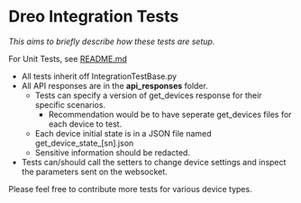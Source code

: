 # Dreo Integration Tests

*This aims to briefly describe how these tests are setup.*

For Unit Tests, see [README.md](../README.md)

- All tests inherit off IntegrationTestBase.py
- All API responses are in the **api_responses** folder.
    - Tests can specify a version of get_devices response for their specific scenarios. 
        - Recommendation would be to have seperate get_devices files for each device to test.
    - Each device initial state is in a JSON file named get_device_state_[sn].json
    - Sensitive information should be redacted.
- Tests can/should call the setters to change device settings and inspect the parameters sent on the websocket.

Please feel free to contribute more tests for various device types.